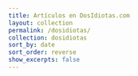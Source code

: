 ```yaml
---
title: Artículos en DosIdiotas.com
layout: collection
permalink: /dosidiotas/
collection: dosidiotas
sort_by: date
sort_order: reverse
show_excerpts: false
---
```


